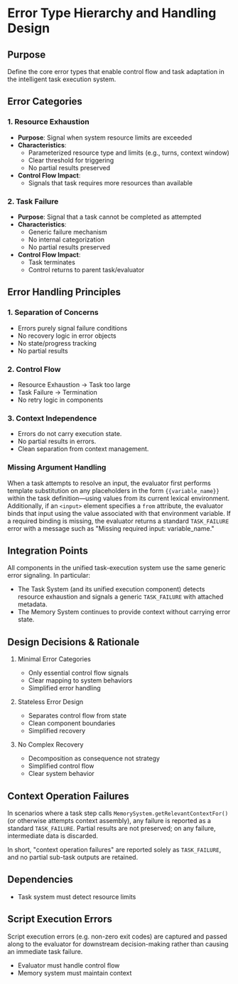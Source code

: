 # Error Type Hierarchy and Handling Design

## Purpose
Define the core error types that enable control flow and task adaptation in the intelligent task execution system.

## Error Categories

### 1. Resource Exhaustion
- **Purpose**: Signal when system resource limits are exceeded
- **Characteristics**:
  - Parameterized resource type and limits (e.g., turns, context window)
  - Clear threshold for triggering
  - No partial results preserved
- **Control Flow Impact**: 
  - Signals that task requires more resources than available

### 2. Task Failure
- **Purpose**: Signal that a task cannot be completed as attempted
- **Characteristics**:
  - Generic failure mechanism
  - No internal categorization
  - No partial results preserved
- **Control Flow Impact**:
  - Task terminates
  - Control returns to parent task/evaluator

## Error Handling Principles

### 1. Separation of Concerns
- Errors purely signal failure conditions
- No recovery logic in error objects
- No state/progress tracking
- No partial results

### 2. Control Flow
- Resource Exhaustion → Task too large
- Task Failure → Termination
- No retry logic in components

### 3. Context Independence  
- Errors do not carry execution state.
- No partial results in errors.
- Clean separation from context management.

### Missing Argument Handling
When a task attempts to resolve an input, the evaluator first performs template substitution on any placeholders in the form `{{variable_name}}` within the task definition—using values from its current lexical environment. Additionally, if an `<input>` element specifies a `from` attribute, the evaluator binds that input using the value associated with that environment variable. If a required binding is missing, the evaluator returns a standard `TASK_FAILURE` error with a message such as "Missing required input: variable_name."

## Integration Points

All components in the unified task-execution system use the same generic error signaling.
In particular:
 - The Task System (and its unified execution component) detects resource exhaustion and signals a generic `TASK_FAILURE` with attached metadata.
 - The Memory System continues to provide context without carrying error state.

## Design Decisions & Rationale

1. Minimal Error Categories
   - Only essential control flow signals
   - Clear mapping to system behaviors
   - Simplified error handling

2. Stateless Error Design
   - Separates control flow from state
   - Clean component boundaries
   - Simplified recovery

3. No Complex Recovery
   - Decomposition as consequence not strategy
   - Simplified control flow
   - Clear system behavior

## Context Operation Failures

In scenarios where a task step calls `MemorySystem.getRelevantContextFor()` (or otherwise attempts context assembly), any failure is reported as a standard `TASK_FAILURE`.
Partial results are not preserved; on any failure, intermediate data is discarded.

In short, "context operation failures" are reported solely as `TASK_FAILURE`, and no partial sub-task outputs are retained.

## Dependencies
- Task system must detect resource limits

## Script Execution Errors
Script execution errors (e.g. non-zero exit codes) are captured and passed along to the evaluator for downstream decision-making rather than causing an immediate task failure.
- Evaluator must handle control flow
- Memory system must maintain context
